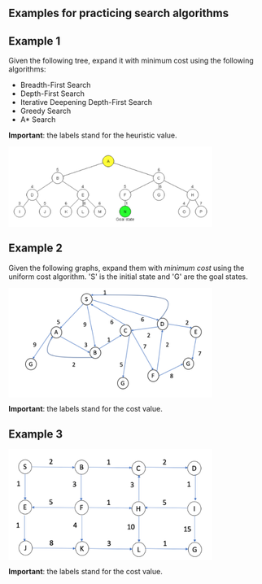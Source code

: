 ## Examples for practicing search algorithms

## Example 1
Given the following tree, expand it with minimum cost using the following algorithms: 

- Breadth-First Search 
- Depth-First Search
- Iterative Deepening Depth-First Search
- Greedy Search 
- A* Search

**Important**: the labels stand for the heuristic value.

<img align="center" src="tree1.png" width="400">

## Example 2
Given the following graphs, expand them with *minimum cost* using the uniform cost algorithm. 'S' is the initial state and 'G' are the goal states. 

<img align="center" src="graph2.png" width="400">

**Important**: the labels stand for the cost value.

## Example 3
<img align="center" src="graph3.png" width="400">

**Important**: the labels stand for the cost value.
